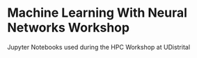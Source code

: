 # Machine Learning With Neural Networks Workshop
Jupyter Notebooks used during the HPC Workshop at UDistrital
